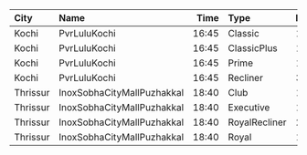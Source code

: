 | City     | Name                       |  Time | Type          | Price | Capacity | Booked |
| :------- | :------------------------- | ----: | :------------ | ----: | -------: | -----: |
| Kochi    | PvrLuluKochi               | 16:45 | Classic       |  140₹ |       39 |     19 |
| Kochi    | PvrLuluKochi               | 16:45 | ClassicPlus   |  160₹ |       91 |     54 |
| Kochi    | PvrLuluKochi               | 16:45 | Prime         |  190₹ |       64 |     39 |
| Kochi    | PvrLuluKochi               | 16:45 | Recliner      |  350₹ |        9 |      4 |
| Thrissur | InoxSobhaCityMallPuzhakkal | 18:40 | Club          |  170₹ |       32 |      0 |
| Thrissur | InoxSobhaCityMallPuzhakkal | 18:40 | Executive     |  130₹ |       11 |      0 |
| Thrissur | InoxSobhaCityMallPuzhakkal | 18:40 | RoyalRecliner |  290₹ |        5 |      0 |
| Thrissur | InoxSobhaCityMallPuzhakkal | 18:40 | Royal         |  170₹ |        5 |      0 |